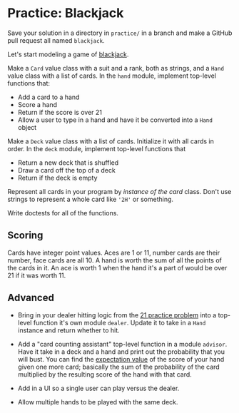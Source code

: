 # Practice: Blackjack

Save your solution in a directory in `practice/` in a branch and make a GitHub pull request all named `blackjack`.

Let's start modeling a game of [blackjack](https://en.wikipedia.org/wiki/Blackjack).

Make a `Card` value class with a suit and a rank, both as strings, and a `Hand` value class with a list of cards.
In the `hand` module, implement top-level functions that:

* Add a card to a hand
* Score a hand
* Return if the score is over 21
* Allow a user to type in a hand and have it be converted into a `Hand` object

Make a `Deck` value class with a list of cards.
Initialize it with all cards in order.
In the `deck` module, implement top-level functions that

* Return a new deck that is shuffled
* Draw a card off the top of a deck
* Return if the deck is empty

Represent all cards in your program by _instance of the card_ class.
Don't use strings to represent a whole card like `'2H'` or something.

Write doctests for all of the functions.

## Scoring

Cards have integer point values.
Aces are 1 or 11, number cards are their number, face cards are all 10.
A hand is worth the sum of all the points of the cards in it.
An ace is worth 1 when the hand it's a part of would be over 21 if it was worth 11.

## Advanced

*   Bring in your dealer hitting logic from the [21 practice problem](/practice/21.md) into a top-level function it's own module `dealer`.
    Update it to take in a `Hand` instance and return whether to hit.

*   Add a "card counting assistant" top-level function in a module `advisor`.
    Have it take in a deck and a hand and print out the probability that you will bust.
    You can find the [expectation value](http://www.wikihow.com/Calculate-an-Expected-Value) of the score of your hand given one more card; basically the sum of the probability of the card multiplied by the resulting score of the hand with that card.

*   Add in a UI so a single user can play versus the dealer.

*   Allow multiple hands to be played with the same deck.
